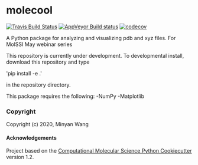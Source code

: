 molecool
==============================
[//]: # (Badges)
[![Travis Build Status](https://travis-ci.com/REPLACE_WITH_OWNER_ACCOUNT/molecool.svg?branch=master)](https://travis-ci.com/REPLACE_WITH_OWNER_ACCOUNT/molecool)
[![AppVeyor Build status](https://ci.appveyor.com/api/projects/status/REPLACE_WITH_APPVEYOR_LINK/branch/master?svg=true)](https://ci.appveyor.com/project/REPLACE_WITH_OWNER_ACCOUNT/molecool/branch/master)
[![codecov](https://codecov.io/gh/REPLACE_WITH_OWNER_ACCOUNT/molecool/branch/master/graph/badge.svg)](https://codecov.io/gh/REPLACE_WITH_OWNER_ACCOUNT/molecool/branch/master)

A Python package for analyzing and visualizing pdb and xyz files. For MolSSI May webinar series

This repository is currently under development. To developmental install, download this repository and type

'pip install -e .'

in the repository directory.

This package requires the following:
-NumPy
-Matplotlib


### Copyright

Copyright (c) 2020, Minyan Wang


#### Acknowledgements
 
Project based on the 
[Computational Molecular Science Python Cookiecutter](https://github.com/molssi/cookiecutter-cms) version 1.2.
